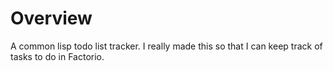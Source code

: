 # Overview
 A common lisp todo list tracker.
 I really made this so that I can keep track of tasks to do in Factorio.
